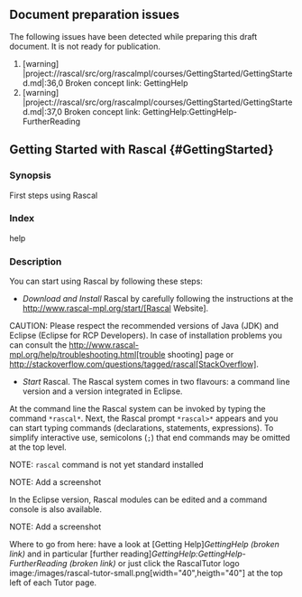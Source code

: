 ## Document preparation issues

The following issues have been detected while preparing this draft document. It is not ready for publication.

1. [warning] |project://rascal/src/org/rascalmpl/courses/GettingStarted/GettingStarted.md|:36,0 Broken concept link: GettingHelp
1. [warning] |project://rascal/src/org/rascalmpl/courses/GettingStarted/GettingStarted.md|:37,0 Broken concept link: GettingHelp:GettingHelp-FurtherReading

## Getting Started with Rascal {#GettingStarted}

### Synopsis 
First steps using Rascal

### Index 
help

### Description 

You can start using Rascal by following these steps:

* *Download and Install* Rascal by carefully following the instructions at the http://www.rascal-mpl.org/start/[Rascal Website].

CAUTION: Please respect the recommended versions of Java (JDK) and Eclipse (Eclipse for RCP Developers).
In case of installation problems you can consult the http://www.rascal-mpl.org/help/troubleshooting.html[trouble shooting] page
or http://stackoverflow.com/questions/tagged/rascal[StackOverflow].


* *Start* Rascal. The Rascal system comes in two flavours: a command line version and a version integrated in Eclipse.


At the command line the Rascal system can be invoked by typing the command `*rascal*`. 
Next, the Rascal prompt `*rascal>*` appears and you can start typing commands (declarations, statements, expressions). 
To simplify interactive use, semicolons (`;`) that end commands may be omitted at the top level.

NOTE: `rascal` command is not yet standard installed

NOTE: Add a screenshot

In the Eclipse version, Rascal modules can be edited and a command console is also available.

NOTE: Add a screenshot

Where to go from here: 
have a look at [Getting Help]_GettingHelp (broken link)_ and in particular 
[further reading]_GettingHelp:GettingHelp-FurtherReading (broken link)_
or just click  the RascalTutor logo image:/images/rascal-tutor-small.png[width="40",heigth="40"] 
at the top left of each Tutor page.

